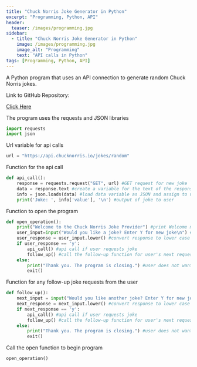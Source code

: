 ```yaml
---
title: "Chuck Norris Joke Generator in Python"
excerpt: "Programming, Python, API"
header:
  teaser: /images/programming.jpg
sidebar:
  - title: "Chuck Norris Joke Generator in Python"
    image: /images/programming.jpg
    image_alt: "Programming"
    text: "API calls in Python"
tags: [Programming, Python, API]
---
```

A Python program that uses an API connection to generate random Chuck Norris jokes.

Link to GitHub Repository:

[Click Here](https://github.com/davidsuffolk/Chuck-Norris-Joke-API-in-Python)


The program uses the requests and JSON libraries

```python
import requests
import json
```

Url variable for api calls

```python
url = "https://api.chucknorris.io/jokes/random"
```

Function for the api call

```python
def api_call():
    response = requests.request("GET", url) #GET request for new joke
    data = response.text #create a variable for the text of the response
    info = json.loads(data) #load data variable as JSON and assign to new variable
    print('Joke: ', info['value'], '\n') #output of joke to user
```

Function to open the program

```python
def open_operation():
    print("Welcome to the Chuck Norris Joke Provider") #print Welcome message
    user_input=input("Would you like a joke? Enter Y for new joke\n") #request for user to call for joke or end program
    user_response = user_input.lower() #convert response to lower case for error handling
    if user_response == 'y':
        api_call() #api call if user requests joke
        follow_up() #call the follow-up function for user's next request
    else:
        print("Thank you. The program is closing.") #user does not want a new joke. End program with exit message
        exit()
```

Function for any follow-up joke requests from the user

```python
def follow_up():
    next_input = input("Would you like another joke? Enter Y for new joke\n") #request for user to call for joke or end program
    next_response = next_input.lower() #convert response to lower case for error handling
    if next_response == 'y':
        api_call() #api call if user requests joke
        follow_up() #call the follow-up function for user's next request
    else:
        print("Thank you. The program is closing.") #user does not want a new joke. End program with exit message
        exit()
```

Call the open function to begin program

```python
open_operation()
```
